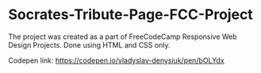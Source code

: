 # Socrates-Tribute-Page-FCC-Project

The project was created as a part of FreeCodeCamp Responsive Web Design Projects.
Done using HTML and CSS only.

Codepen link: https://codepen.io/vladyslav-denysiuk/pen/bOLYdx
